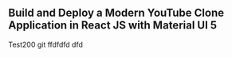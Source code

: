 ## Build and Deploy a Modern YouTube Clone Application in React JS with Material UI 5
Test200 git
ffdfdfd
dfd